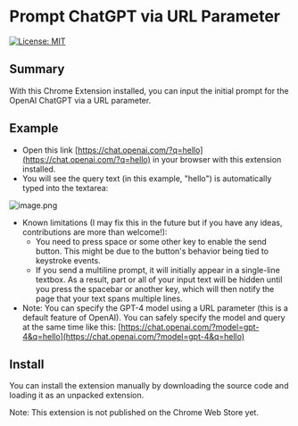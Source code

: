 # Prompt ChatGPT via URL Parameter

[![License: MIT](https://img.shields.io/badge/License-MIT-yellow.svg)](https://opensource.org/licenses/MIT)

## Summary

With this Chrome Extension installed, you can input the initial prompt for the OpenAI ChatGPT via a URL parameter.

## Example

- Open this link [https://chat.openai.com/?q=hello](https://chat.openai.com/?q=hello) in your browser with this extension installed.
- You will see the query text (in this example, "hello") is automatically typed into the textarea:

![image.png](https://github.com/hmirin/prompt-chatgpt-via-url-parameter/assets/1284876/9687a085-62c7-4a43-9263-960f9911d831)

- Known limitations (I may fix this in the future but if you have any ideas, contributions are more than welcome!):
  - You need to press space or some other key to enable the send button. This might be due to the button's behavior being tied to keystroke events. 
  - If you send a multiline prompt, it will initially appear in a single-line textbox. As a result, part or all of your input text will be hidden until you press the spacebar or another key, which will then notify the page that your text spans multiple lines.
- Note: You can specify the GPT-4 model using a URL parameter (this is a default feature of OpenAI). You can safely specify the model and query at the same time like this: [https://chat.openai.com/?model=gpt-4&q=hello](https://chat.openai.com/?model=gpt-4&q=hello)

## Install

You can install the extension manually by downloading the source code and loading it as an unpacked extension.

Note: This extension is not published on the Chrome Web Store yet.
